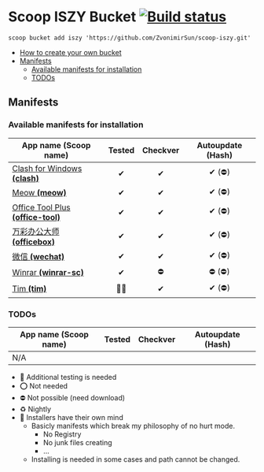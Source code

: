 # Scoop ISZY Bucket [![Build status](https://ci.appveyor.com/api/projects/status/3ays0dwt7k4oc6ko?svg=true)](https://ci.appveyor.com/project/ZvonimirSun/scoop-iszy)

`scoop bucket add iszy 'https://github.com/ZvonimirSun/scoop-iszy.git'`

-   [How to create your own bucket](https://github.com/Ash258/GenericBucket)
-   [Manifests](#manifests)
    -   [Available manifests for installation](#available-manifests-for-installation)
    -   [TODOs](#todos)

## Manifests

### Available manifests for installation

| App name **(Scoop name)**                                       | Tested | Checkver | Autoupdate (Hash) |
| --------------------------------------------------------------- | :----: | :------: | :---------------: |
| [Clash for Windows **(clash)**](./bucket/clash.json)            |   ✔    |    ✔     |      ✔ (⛔)       |
| [Meow **(meow)**](./bucket/meow.json)                           |   ✔    |    ✔     |      ✔ (⛔)       |
| [Office Tool Plus **(office-tool)**](./bucket/office-tool.json) |   ✔    |    ✔     |      ✔ (⛔)       |
| [万彩办公大师 **(officebox)**](./bucket/officebox.json)         |   ✔    |    ✔     |      ✔ (⛔)       |
| [微信 **(wechat)**](./bucket/wechat.json)                       |   ✔    |    ✔     |      ✔ (⛔)       |
| [Winrar **(winrar-sc)**](./bucket/winrar-sc.json)               |   ✔    |    ⛔    |      ⛔ (⛔)      |
| [Tim **(tim)**](./bucket/tim.json)                              |  🎃🔶  |    ✔     |      ✔ (⛔)       |

### TODOs

| App name **(Scoop name)** | Tested | Checkver | Autoupdate (Hash) |
| ------------------------- | :----: | :------: | :---------------: |
| N/A                       |        |          |                   |

-   🔶 Additional testing is needed
-   ⭕ Not needed
-   ⛔ Not possible (need download)
-   ♻ Nightly
-   🎃 Installers have their own mind
    -   Basicly manifests which break my philosophy of no hurt mode.
        -   No Registry
        -   No junk files creating
        -   ...
    -   Installing is needed in some cases and path cannot be changed.
